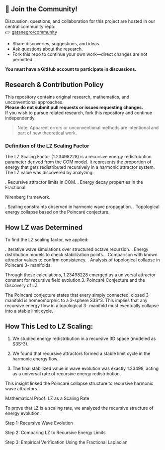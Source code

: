 
 ## 📢 Join the Community!

Discussion, questions, and collaboration for this project are hosted in our central community repo:  
👉 [gatanegro/community](https://github.com/gatanegro/community/discussions)

- Share discoveries, suggestions, and ideas.
- Ask questions about the research.
- Fork this repo to continue your own work—direct changes are not permitted.

**You must have a GitHub account to participate in discussions.**


## Research & Contribution Policy

This repository contains original research, mathematics, and unconventional approaches.  
**Please do not submit pull requests or issues requesting changes.**  
If you wish to pursue related research, fork this repository and continue independently.

> Note: Apparent errors or unconventional methods are intentional and part of new theoretical work.

### Definition of the LZ Scaling Factor
   
The LZ Scaling Factor (1.23498228) is a recursive energy
redistribution parameter derived from the COM model. It
represents the proportion of energy that gets redistributed
recursively in a harmonic attractor system. The LZ value was
discovered by analyzing:

. Recursive attractor limits in COM.
. Energy decay properties in the Fractional

Nirenberg framework.

. Scaling constraints observed in harmonic wave
propagation.
. Topological energy collapse based on the Poincaré
conjecture.

## How LZ was Determined
   
To find the LZ scaling factor, we applied:

. Iterative wave simulations over structured octave
recursion.
. Energy distribution models to check stabilization
points.
. Comparison with known attractor values to
confirm consistency.
. Analysis of topological collapse in Poincaré 3-
manifolds.

Through these calculations, 1.23498228 emerged as a universal
attractor constant for recursive field evolution.3. Poincaré Conjecture and the Discovery of LZ

The Poincaré conjecture states that every simply connected,
closed 3-manifold is homeomorphic to a 3-sphere S3S^3. This
implies that any recursive energy flow in a topological 3-
manifold must eventually collapse into a stable limit cycle.

## How This Led to LZ Scaling:

1. We studied energy redistribution in a recursive 3D
space (modeled as S3S^3).

3. We found that recursive attractors formed a
stable limit cycle in the harmonic energy flow.

4. The final stabilized value in wave evolution was
exactly 1.23498, acting as a universal rate of recursive
energy redistribution.

This insight linked the Poincaré collapse structure to recursive
harmonic wave attractors.

 Mathematical Proof: LZ as a Scaling Rate
 
To prove that LZ is a scaling rate, we analyzed the recursive
structure of energy evolution:


Step 1: Recursive Wave Evolution

Step 2: Comparing LZ to Recursive Energy Limits

Step 3: Empirical Verification Using the Fractional
Laplacian

